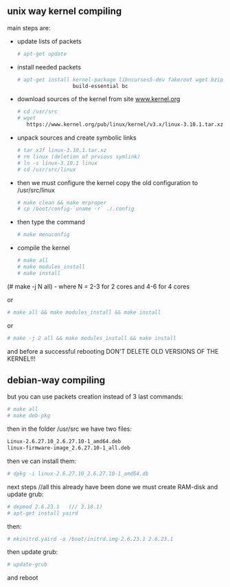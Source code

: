 ## unix way kernel compiling
main steps are:
- update lists of packets
  ```sh
  # apt-get update 
  ```

- install needed packets
  ```sh
  # apt-get install kernel-package libncurses5-dev fakeroot wget bzip2 
                    build-essential bc
  ```

- download sources of the kernel from site www.kernel.org
  ```sh
  # cd /usr/src                                                         
  # wget 								 
     https://www.kernel.org/pub/linux/kernel/v3.x/linux-3.10.1.tar.xz  
  ```

- unpack sources and create symbolic links
  ```sh 
  # tar xJf linux-3.10.1.tar.xz				              
  # rm linux (deletion of prvious symlink)				 
  # ln -s linux-3.10.1 linux               				
  # cd /usr/src/linux                      				
  ```

- then we must configure the kernel
   copy the old configuration to /usr/src/linux
   ```sh
   # make clean && make mrproper				        
   # cp /boot/config-`uname -r` ./.config                               
   ```

- then type the command
  ```sh
  # make menuconfig                                                    
  ```

- compile the kernel
  ```sh
  # make all                        					
  # make modules_install            					
  # make install                    					 
  ```
 (# make -j N all) - where N = 2-3 for 2 cores and 4-6 for 4 cores

  or 
  ```sh
  # make all && make modules_install && make install 			
  ```
 
  or 
  ```sh
  # make -j 2 all && make modules_install && make install 		
  ```

and before a successful rebooting
DON'T DELETE OLD VERSIONS OF THE KERNEL!!!


## debian-way compiling 
but you can use packets creation instead of 3 last commands:
```sh
# make all              
# make deb-pkg          						
```

then in the folder /usr/src we have two files:
```sh
Linux-2.6.27.10_2.6.27.10-1_amd64.deb     				
linux-firmware-image_2.6.27.10-1_all.deb  				
```

then ve can install them:
```sh
# dpkg -i linux-2.6.27.10_2.6.27.10-1_amd64.db 			
```

next steps //all this already have been done
we must create RAM-disk and update grub:
```sh
# depmod 2.6.23.1   (// 3.10.1)					
# apt-get install yaird   						
```

then:
```sh
# mkinitrd.yaird -o /boot/initrd.img-2.6.23.1 2.6.23.1 		
```

then update grub:
```sh
# update-grub 							
```

and reboot

